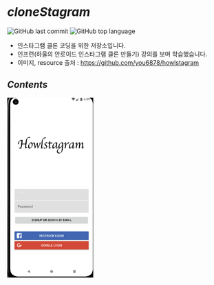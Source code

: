 # *cloneStagram*

![GitHub last commit](https://img.shields.io/github/last-commit/ichanguk/cloneStagram?style=flat-square) ![GitHub top language](https://img.shields.io/github/languages/top/ichanguk/cloneStagram?color=orange&logo=java&style=flat-square)

- 인스타그램 클론 코딩을 위한 저장소입니다.
- 인프런(하울의 안로이드 인스타그램 클론 만들기) 강의를 보며 학습했습니다.
- 이미지, resource 출처 : https://github.com/you6878/howlstagram

## *Contents*
<img src=https://github.com/ichanguk/cloneStagram/blob/master/images/%EB%A1%9C%EA%B7%B8%EC%9D%B8%ED%99%94%EB%A9%B42.png width="200">
